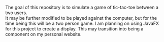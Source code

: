 The goal of this repository is to simulate a game of tic-tac-toe between a two users.  
It may be further modified to be played against the computer, but for the time being this will be a two person game.
I am planning on using JavaFX for this project to create a display.
This may transition into being a component on my personal website.
